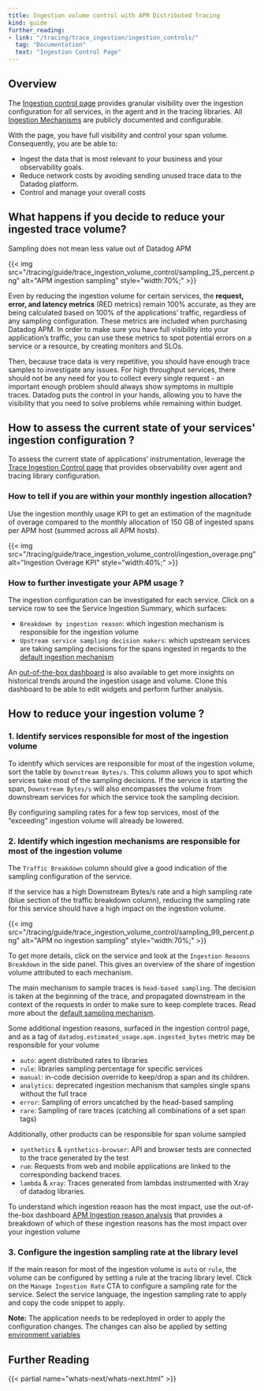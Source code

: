 ```yaml
---
title: Ingestion volume control with APM Distributed Tracing
kind: guide
further_reading:
- link: "/tracing/trace_ingestion/ingestion_controls/"
  tag: "Documentation"
  text: "Ingestion Control Page"
---
```


## Overview

The [Ingestion control page][1] provides granular visibility over the ingestion configuration for all services, in the agent and in the tracing libraries. All [Ingestion Mechanisms][2] are publicly documented and configurable.

With the page, you have full visibility and control your span volume. Consequently, you are be able to:
- Ingest the data that is most relevant to your business and your observability goals.
- Reduce network costs by avoiding sending unused trace data to the Datadog platform.
- Control and manage your overall costs


## What happens if you decide to reduce your ingested trace volume?

Sampling does not mean less value out of Datadog APM

{{< img src="/tracing/guide/trace_ingestion_volume_control/sampling_25_percent.png" alt="APM ingestion sampling" style="width:70%;" >}}

Even by reducing the ingestion volume for certain services, the **request, error, and latency metrics** (RED metrics) remain 100% accurate, as they are being calculated based on 100% of the applications’ traffic, regardless of any sampling configuration. These metrics are included when purchasing Datadog APM. In order to make sure you have full visibility into your application’s traffic, you can use these metrics to spot potential errors on a service or a resource, by creating monitors and SLOs.

Then, because trace data is very repetitive, you should have enough trace samples to investigate any issues. For high throughput services, there should not be any need for you to collect every single request - an important enough problem should always show symptoms in multiple traces. Datadog puts the control in your hands, allowing you to have the visibility that you need to solve problems while remaining within budget.

## How to assess the current state of your services' ingestion configuration ?

To assess the current state of applications’ instrumentation, leverage the [Trace Ingestion Control page][1] that provides observability over agent and tracing library configuration.



### How to tell if you are within your monthly ingestion allocation?

Use the ingestion monthly usage KPI to get an estimation of the magnitude of overage compared to the monthly allocation of 150 GB of ingested spans per APM host (summed across all APM hosts).

{{< img src="/tracing/guide/trace_ingestion_volume_control/ingestion_overage.png" alt="Ingestion Overage KPI" style="width:40%;" >}}

### How to further investigate your APM usage ?

The ingestion configuration can be investigated for each service. Click on a service row to see the Service Ingestion Summary, which surfaces:
- `Breakdown by ingestion reason`: which ingestion mechanism is responsible for the ingestion volume
- `Upstream service sampling decision makers`: which upstream services are taking sampling decisions for the spans ingested in regards to the [default ingestion mechanism][3]

An [out-of-the-box dashboard][4] is also available to get more insights on historical trends around the ingestion usage and volume. Clone this dashboard to be able to edit widgets and perform further analysis.

## How to reduce your ingestion volume ?

### 1. Identify services responsible for most of the ingestion volume

To identify which services are responsible for most of the ingestion volume, sort the table by `Downstream Bytes/s`. This column allows you to spot which services take most of the sampling decisions.
If the service is starting the span, `Downstream Bytes/s` will also encompasses the volume from downstream services for which the service took the sampling decision.

By configuring sampling rates for a few top services, most of the “exceeding” ingestion volume will already be lowered.

### 2. Identify which ingestion mechanisms are responsible for most of the ingestion volume

The `Traffic Breakdown` column should give a good indication of the sampling configuration of the service.

If the service has a high Downstream Bytes/s rate and a high sampling rate (blue section of the traffic breakdown column), reducing the sampling rate for this service should have a high impact on the ingestion volume.

{{< img src="/tracing/guide/trace_ingestion_volume_control/sampling_99_percent.png" alt="APM no ingestion sampling" style="width:70%;" >}}

To get more details, click on the service and look at the `Ingestion Reasons Breakdown` in the side panel. This gives an overview of the share of ingestion volume attributed to each mechanism.

The main mechanism to sample traces is `head-based sampling`. The decision is taken at the beginning of the trace, and propagated downstream in the context of the requests in order to make sure to keep complete traces. Read more about the [default sampling mechanism][3].

Some additional ingestion reasons, surfaced in the ingestion control page, and as a tag of `datadog.estimated_usage.apm.ingested_bytes` metric may be responsible for your volume
- `auto`: agent distributed rates to libraries
- `rule`: libraries sampling percentage for specific services
- `manual`: in-code decision override to keep/drop a span and its children.
- `analytics`: deprecated ingestion mechanism that samples single spans without the full trace
- `error`: Sampling of errors uncatched by the head-based sampling
- `rare`: Sampling of rare traces (catching all combinations of a set span tags)

Additionally, other products can be responsible for span volume sampled
- `synthetics` & `synthetics-browser`: API and browser tests are connected to the trace generated by the test
- `rum`: Requests from web and mobile applications are linked to the corresponding backend traces.
- `lambda` & `xray`: Traces generated from lambdas instrumented with Xray of datadog libraries.

To understand which ingestion reason has the most impact, use the out-of-the-box dashboard [APM Ingestion reason analysis][5] that provides a breakdown of which of these ingestion reasons has the most impact over your ingestion volume

### 3. Configure the ingestion sampling rate at the library level

If the main reason for most of the ingestion volume is `auto` or `rule`, the volume can be configured by setting a rule at the tracing library level.
Click on the `Manage Ingestion Rate` CTA to configure a sampling rate for the service. Select the service language, the ingestion sampling rate to apply and copy the code snippet to apply.

**Note:** The application needs to be redeployed in order to apply the configuration changes. The changes can also be applied by setting [environment variables][6]


## Further Reading

{{< partial name="whats-next/whats-next.html" >}}

[1]: /tracing/trace_ingestion/ingestion_controls
[2]: /tracing/trace_ingestion/ingestion_mechanisms
[3]: /tracing/trace_ingestion/mechanisms/#head-based-default-mechanism
[4]: /tracing/trace_retention/usage_metrics/
[5]: https://app.datadoghq.com/
[6]: /tracing/trace_ingestion/mechanisms/?tab=environmentvariables#in-tracing-libraries-user-defined-rules
